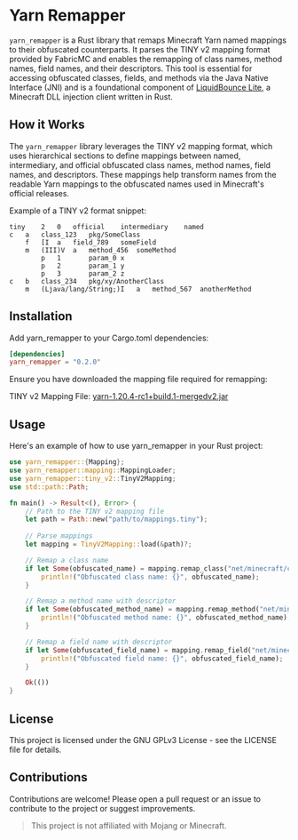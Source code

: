 # Yarn Remapper

`yarn_remapper` is a Rust library that remaps Minecraft Yarn named mappings to their obfuscated counterparts. It parses the TINY v2 mapping format provided by FabricMC and enables the remapping of class names, method names, field names, and their descriptors. This tool is essential for accessing obfuscated classes, fields, and methods via the Java Native Interface (JNI) and is a foundational component of [LiquidBounce Lite](https://github.com/CCBlueX/liquidbounce_lite), a Minecraft DLL injection client written in Rust.

## How it Works

The `yarn_remapper` library leverages the TINY v2 mapping format, which uses hierarchical sections to define mappings between named, intermediary, and official obfuscated class names, method names, field names, and descriptors. These mappings help transform names from the readable Yarn mappings to the obfuscated names used in Minecraft's official releases.

Example of a TINY v2 format snippet:
```plaintext
tiny	2	0	official	intermediary	named
c	a	class_123	pkg/SomeClass
	f	[I	a	field_789	someField
	m	(III)V	a	method_456	someMethod
		p	1		param_0	x
		p	2		param_1	y
		p	3		param_2	z
c	b	class_234	pkg/xy/AnotherClass
	m	(Ljava/lang/String;)I	a	method_567	anotherMethod
```

## Installation
Add yarn_remapper to your Cargo.toml dependencies:

```toml
[dependencies]
yarn_remapper = "0.2.0"
```
Ensure you have downloaded the mapping file required for remapping:

TINY v2 Mapping File: [yarn-1.20.4-rc1+build.1-mergedv2.jar](https://maven.fabricmc.net/net/fabricmc/yarn/1.20.4%2Bbuild.1/yarn-1.20.4%2Bbuild.1-mergedv2.jar)

## Usage
Here's an example of how to use yarn_remapper in your Rust project:

```rust
use yarn_remapper::{Mapping};
use yarn_remapper::mapping::MappingLoader;
use yarn_remapper::tiny_v2::TinyV2Mapping;
use std::path::Path;

fn main() -> Result<(), Error> {
    // Path to the TINY v2 mapping file
    let path = Path::new("path/to/mappings.tiny");
    
    // Parse mappings
    let mapping = TinyV2Mapping::load(&path)?;

    // Remap a class name
    if let Some(obfuscated_name) = mapping.remap_class("net/minecraft/client/MinecraftClient") {
        println!("Obfuscated class name: {}", obfuscated_name);
    }

    // Remap a method name with descriptor
    if let Some(obfuscated_method_name) = mapping.remap_method("net/minecraft/client/MinecraftClient", "getWindowTitle", "()Ljava/lang/String;") {
        println!("Obfuscated method name: {}", obfuscated_method_name);
    }

    // Remap a field name with descriptor
    if let Some(obfuscated_field_name) = mapping.remap_field("net/minecraft/client/MinecraftClient", "inGameHud", "Lnet/minecraft/client/gui/hud/InGameHud;") {
        println!("Obfuscated field name: {}", obfuscated_field_name);
    }

    Ok(())
}
```

## License
This project is licensed under the GNU GPLv3 License - see the LICENSE file for details.

## Contributions
Contributions are welcome! Please open a pull request or an issue to contribute to the project or suggest improvements.

> This project is not affiliated with Mojang or Minecraft.